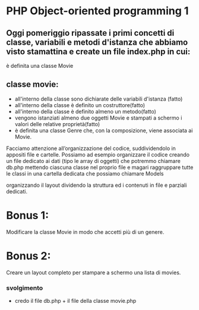 # PHP Object-oriented programming 1

## Oggi pomeriggio ripassate i primi concetti di classe, variabili e metodi d'istanza che abbiamo visto stamattina e create un file index.php in cui:

è definita una classe Movie

## classe movie:

- all'interno della classe sono dichiarate delle variabili d'istanza (fatto)
- all'interno della classe è definito un costruttore(fatto)
- all'interno della classe è definito almeno un metodo(fatto)
- vengono istanziati almeno due oggetti Movie e stampati a schermo i valori delle relative proprietà(fatto)
- è definita una classe Genre che, con la composizione, viene associata ai Movie.

Facciamo attenzione all’organizzazione del codice, suddividendolo in appositi file e cartelle. Possiamo ad esempio organizzare il codice
creando un file dedicato ai dati (tipo le array di oggetti) che potremmo chiamare db.php
mettendo ciascuna classe nel proprio file e magari raggruppare tutte le classi in una cartella dedicata che possiamo chiamare Models

organizzando il layout dividendo la struttura ed i contenuti in file e parziali dedicati.

# Bonus 1:

Modificare la classe Movie in modo che accetti più di un genere.

# Bonus 2:

Creare un layout completo per stampare a schermo una lista di movies.

### svolgimento

- credo il file db.php + il file della classe movie.php
